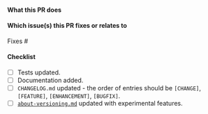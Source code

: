 <!--  Thanks for sending a pull request!  Before submitting:

1. Read our CONTRIBUTING.md guide
2. Rebase your PR if it gets out of sync with main
-->

#### What this PR does

#### Which issue(s) this PR fixes or relates to

Fixes #<issue number>

#### Checklist

- [ ] Tests updated.
- [ ] Documentation added.
- [ ] `CHANGELOG.md` updated - the order of entries should be `[CHANGE]`, `[FEATURE]`, `[ENHANCEMENT]`, `[BUGFIX]`.
- [ ] [`about-versioning.md`](/docs/sources/mimir/configure/about-versioning.md) updated with experimental features.
